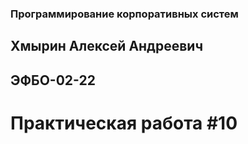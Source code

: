 ### Программирование корпоративных систем
## Хмырин Алексей Андреевич
## ЭФБО-02-22
# Практическая работа #10
